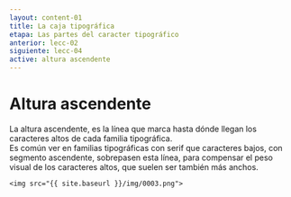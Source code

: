 ```yaml
---
layout: content-01
title: La caja tipográfica
etapa: Las partes del caracter tipográfico
anterior: lecc-02
siguiente: lecc-04
active: altura ascendente
---
```



Altura ascendente
============

<div class="col-md-5 extracto">
	La altura ascendente, es la línea que marca hasta dónde llegan los caracteres altos de cada familia tipográfica.
</div>

<div class="col-md-7">
	Es común ver en familias tipográficas con serif que caracteres bajos, con segmento ascendente, sobrepasen esta línea, para compensar el peso visual de los caracteres altos, que suelen ser también más anchos.

	<img src="{{ site.baseurl }}/img/0003.png">
</div>

<!--
<iframe class="video" width="100%" height="315" src="https://www.youtube.com/embed/ScMzIvxBSi4" frameborder="0" allowfullscreen></iframe>
-->